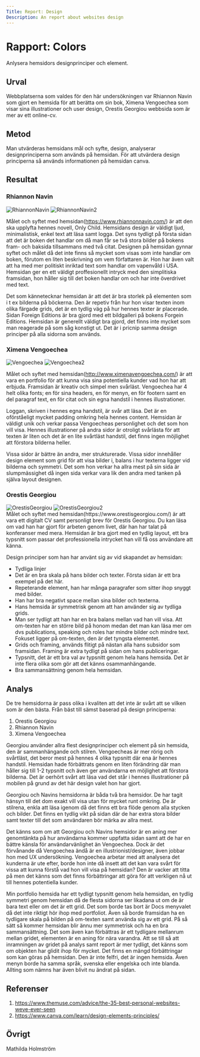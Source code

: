 ```yaml
---
Title: Report: Design
Description: An report about websites design
---
```


Rapport: Colors
==================

Anlysera hemsidors designprinciper och element.

Urval
-----------------------

Webbplatserna som valdes för den här undersökningen var Rhiannon Navin som gjort en hemsida för att berätta om sin bok,
Ximena Vengoechea som visar sina illustrationer och user design, Orestis Georgiou webbsida som är mer av ett
online-cv.

Metod
-----------------------

Man utvärderas hemsidans mål och syfte, design, analyserar designprinciperna som används på hemsidan. För att utvärdera 
design principerna så används informationen på hemsidan canva.

Resultat
-----------------------

### Rhiannon Navin
<div class="analysis-img">
<img src="../image/RhiannonNavin.PNG" alt="RhiannonNavin">
<img src="../image/RhiannonNavinGallery.PNG" alt="RhiannonNavin2">
</div>

Målet och syftet med hemsidan(https://www.rhiannonnavin.com/) är att den ska upplyfta hennes novell, Only Child. Hemsidans design är väldigt ljud, minimalistisk,
enkel text att läsa samt logga. Det syns tydligt på första sidan att det är boken det handlar om då man får se två stora
bilder på bokens fram- och baksida tillsammans med två citat. Designen på hemsidan gynnar syftet och målet då det inte finns
så mycket som visas som inte handlar om boken, förutom en liten beskrivning om vem författaren är. Hon har även valt
att ha med mer politiskt inriktad text som handlar om vapenvåld i USA. Hemsidan ger en ett väldigt proffesionellt
intryck med den simplitiska framsidan, hon håller sig till det boken handlar om och har inte överdrivet med text.


Det som kännetecknar hemsidan är att det är bra storlek på elementen som i t ex bilderna på böckerna. Den är repetiv
från hur hon visar texten inom olika färgade grids, det är en tydlig väg på hur hennes texter är placerade. Sidan 
Foreign Editions är bra gjord med ett bildgalleri på bokens Forgein Editions. Hemsidan är generellt väldigt bra gjord, 
det finns inte mycket som man reagerade på som såg konstigt ut. Det är i pricnip samma design principer på alla sidorna
som används.

### Ximena Vengoechea
<div class="analysis-img">
<img src="../image/Vengoechea.PNG" alt="Vengoechea">
<img src="../image/VengoecheaIllustrations.png" alt="Vengoechea2">
</div>

Målet och syftet med hemsidan(http://www.ximenavengoechea.com/) är att vara en portfolio för att kunna visa sina potentiella kunder vad hon har att
erbjuda. Framsidan är kreativ och simpel men svårläst. Vengoechea har 4 helt olika fonts; en för sina headers, en
för menyn, en för footern samt en del paragraf text, en för citat och sin egna handstil i hennes illustrationer.


Loggan, skriven i hennes egna handstil, är svår att läsa. Det är en oförståeligt mycket padding omkring hela hennes
content. Hemsidan är väldigt unik och verkar passa Vengoecheas personlighet och det som hon vill visa. Hennes
illustrationer på andra sidor är otroligt svårlästa för att texten är liten och det är en lite svårtläst handstil, det
finns ingen möjlighet att förstora bilderna heller. 

Vissa sidor är bättre än andra, mer strukturerade. Vissa sidor innehåller design element som grid för att visa bilder i,
balans i hur texterna ligger vid bilderna och symmetri. Det som hon verkar ha allra mest på sin sida är slumpmässighet
då ingen sida verkar vara lik den andra med tanken på själva layout designen.



### Orestis Georgiou
<div class="analysis-img">
<img src="../image/OrestisGeorgiou.png" alt="OrestisGeorgiou">
<img src="../image/OrestisGeorgiouLayout.png" alt="OrestisGeorgiou2">
</div>
Målet och syftet med hemsidan(https://www.orestisgeorgiou.com/) är att vara ett digitalt CV samt personligt brev för Orestis Georgiou. Du kan läsa om vad
han har gjort för arbeten genom livet, där han har talat på konferanser med mera. Hemsidan är bra gjort med en tydlig
layout, ett bra typsnitt som passar det professionella intrycket han vill få oss användare att känna.

Design principer som han har använt sig av vid skapandet av hemsidan:
* Tydliga linjer
* Det är en bra skala på hans bilder och texter. Första sidan är ett bra exempel på det här.
* Repeterande element, han har många paragrafer som sitter ihop snyggt med bilder.
* Han har bra negativt space mellan sina bilder och texterna.
* Hans hemsida är symmetrisk genom att han använder sig av tydliga grids.
* Man ser tydligt att han har en bra balans mellan vad han vill visa. Att om-texten har en större bild på honom medan
det man kan läsa mer om dvs publications, speaking och roles har mindre bilder och mindre text. Fokuset ligger på om-texten,
den är det tyngsta elementet.
* Grids och framing, används flitigt på nästan alla hans subsidor som framsidan. Framing är extra tydligt på sidan om
hans publiceringar.
* Typsnitt, det är ett bra val av typsnitt genom hela hans hemsida. Det är inte flera olika som gör att det känns osammanhängande.
* Bra sammansättning genom hela hemsidan.

Analys
-----------------------

De tre hemsidorna är pass olika i kvaliten att det inte är svårt att se vilken som är den bästa. Från bäst till sämst baserad
på design principerna:

1. Orestis Georgiou
2. Rhiannon Navin
3. Ximena Vengoechea

Georgiou använder allra flest designprinciper och element på sin hemsida, den är sammanhängande och stilren. Vengoecheas
är mer rörig och svårtläst, det beror mest på hennes 4 olika typsnitt där ena är hennes handstil. Hemsidan hade förbättrats
genom en liten förändring där man håller sig till 1-2 typsnitt och även ger användarna en möjlighet att förstora bilderna.
Det är oerhört svårt att läsa vad det står i hennes illustrationer på mobilen på grund av det här design valet hon har gjort.

Georgiou och Navins hemsidorna är båda två bra hemsidor. De har tagit hänsyn till det dom exakt vill visa utan för mycket
runt omkring. De är stilrena, enkla att läsa igenom då det finns ett bra flöde genom alla stycken och bilder. Det finns
en tydlig vikt på sidan där de har extra stora bilder samt texter till det som användaren bör märka av allra mest.

Det känns som om att Georgiou och Navins hemsidor är en aning mer genomtänkta på hur användarna kommer uppfatta sidan samt
att de har en bättre känsla för användarvänlighet än Vengoechea. Dock är det förvånande då Vengoechea ändå är en 
illustrionist/designer, även jobbar hon med UX undersökning. Vengoechea arbetar med att analysera det kunderna är ute efter,
borde hon inte då insett att det kan vara svårt för vissa att kunna förstå vad hon vill visa på hemsidan? Den är vacker
att titta på men det känns som det finns förbättringar att göra för att verkligen nå ut till hennes potentiella kunder.

Min portfolio hemsida har ett tydligt typsnitt genom hela hemsidan, en tydlig symmetri genom hemsidan då de flesta sidorna
ser likadana ut om de är bara text eller om det är ett grid. Det som borde tas bort är Docs menyvalet då det inte riktigt
hör ihop med portfoliot. Även så borde framsidan ha en tydligare skala på bilden på om-texten samt använda sig av ett grid.
På så sätt så kommer hemsidan blir ännu mer symmetrisk och ha en bra sammansättning. Det som även kan förbättras är ett
tydligare mellanrum mellan gridet, elementen är en aning för nära varandra. Att se till så att inramningen av gridet på
analys samt report är mer tydligt, det känns som om objekten har glidit ihop för mycket. Det finns en mängd förbättringar
som kan göras på hemsidan. Den är inte felfri, det är ingen hemsida. Även menyn borde ha samma språk, svenska eller engelska
och inte blanda. Allting som nämns har även blivit nu ändrat på sidan.

Referenser
-----------------------

1. https://www.themuse.com/advice/the-35-best-personal-websites-weve-ever-seen
2. https://www.canva.com/learn/design-elements-principles/

Övrigt
-----------------------

Mathilda Holmström